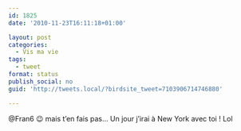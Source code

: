 ```yaml
---
id: 1825
date: '2010-11-23T16:11:18+01:00'

layout: post
categories:
  - Vis ma vie
tags:
  - tweet
format: status
publish_social: no
guid: 'http://tweets.local/?birdsite_tweet=7103906714746880'

---
```


@Fran6 😉 mais t’en fais pas… Un jour j’irai à New York avec toi ! Lol